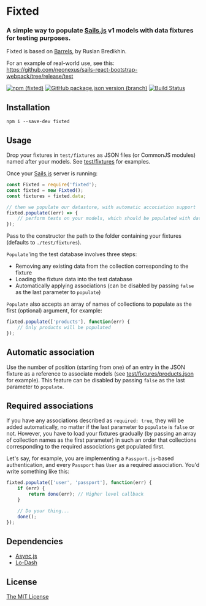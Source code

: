 # Fixted
### A simple way to populate [Sails.js](https://sailsjs.com) v1 models with data fixtures for testing purposes.

Fixted is based on [Barrels](https://www.npmjs.com/package/barrels), by Ruslan Bredikhin.

For an example of real-world use, see this: https://github.com/neonexus/sails-react-bootstrap-webpack/tree/release/test

[![npm (fixted)](https://img.shields.io/npm/v/fixted/latest?style=plastic&logo=npm)](https://www.npmjs.com/package/fixted) [![GitHub package.json version (branch)](https://img.shields.io/github/package-json/v/neonexus/fixted/master?style=plastic&logo=github)](https://github.com/neonexus/fixted) [![Build Status](https://img.shields.io/travis/com/neonexus/fixted/master?style=plastic&logo=travis)](https://app.travis-ci.com/neonexus/fixted)

## Installation

`npm i --save-dev fixted`

## Usage

Drop your fixtures in `test/fixtures` as JSON files (or CommonJS modules) named after your models. See [test/fixtures](test/fixtures) for examples.

Once your [Sails.js](http://sailsjs.org/) server is running:

```javascript
const Fixted = require('fixted');
const fixted = new Fixted();
const fixtures = fixted.data;

// then we populate our datastore, with automatic accociation support
fixted.populate((err) => {
    // perform tests on your models, which should be populated with data
});
```

Pass to the constructor the path to the folder containing your fixtures
(defaults to `./test/fixtures`).

`Populate`'ing the test database involves three steps:

* Removing any existing data from the collection corresponding to the fixture
* Loading the fixture data into the test database
* Automatically applying associations (can be disabled by passing `false` as
  the last parameter to `populate`)

`Populate` also accepts an array of names of collections to populate as
the first (optional) argument, for example:

```javascript
fixted.populate(['products'], function(err) {
    // Only products will be populated
});
```

## Automatic association

Use the number of position (starting from one) of an entry in the JSON fixture
as a reference to associate models (see
[test/fixtures/products.json](test/fixtures/products.json)
for example). This feature can be disabled by passing `false` as the last
parameter to `populate`.

## Required associations

If you have any associations described as `required: true`, they will be
added automatically, no matter if the last parameter to `populate` is `false`
or not. However, you have to load your fixtures gradually (by passing an array
of collection names as the first parameter) in such an order that collections
corresponding to the required associations get populated first.

Let's say, for example, you are implementing a `Passport.js`-based
authentication, and every `Passport` has `User` as a required association. You'd
write something like this:

```javascript
fixted.populate(['user', 'passport'], function(err) {
    if (err) {
        return done(err); // Higher level callback
    }

    // Do your thing...
    done();
});
```

## Dependencies

* [Async.js](https://github.com/caolan/async)
* [Lo-Dash](http://lodash.com/)

## License

[The MIT License](http://opensource.org/licenses/MIT)
